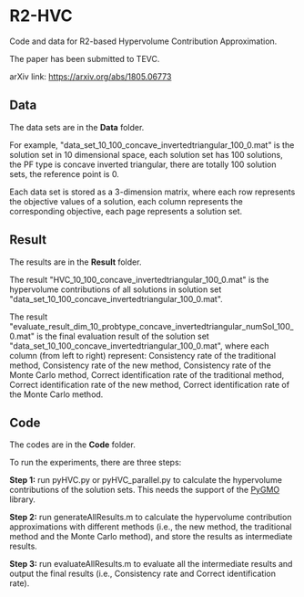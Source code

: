 # R2-HVC
Code and data for R2-based Hypervolume Contribution Approximation. 

The paper has been submitted to TEVC. 

arXiv link: https://arxiv.org/abs/1805.06773 


## Data
The data sets are in the **Data** folder.

For example, "data_set_10_100_concave_invertedtriangular_100_0.mat" is the solution set in 10 dimensional space, each solution set has 100 solutions, the PF type is concave inverted triangular, there are totally 100 solution sets, the reference point is 0.

Each data set is stored as a 3-dimension matrix, where each row represents the objective values of a solution, each column represents the corresponding objective, each page represents a solution set.

## Result
The results are in the **Result** folder.

The result "HVC_10_100_concave_invertedtriangular_100_0.mat" is the hypervolume contributions of all solutions in solution set "data_set_10_100_concave_invertedtriangular_100_0.mat". 

The result "evaluate_result_dim_10_probtype_concave_invertedtriangular_numSol_100_0.mat" is the final evaluation result of the solution set "data_set_10_100_concave_invertedtriangular_100_0.mat", where each column (from left to right) represent:  Consistency rate of the traditional method, Consistency rate of the new method, Consistency rate of the Monte Carlo method, Correct identification rate of the traditional method, Correct identification rate of the new method, Correct identification rate of the Monte Carlo method.

## Code
The codes are in the **Code** folder.

To run the experiments, there are three steps:

**Step 1:** run pyHVC.py or pyHVC_parallel.py to calculate the hypervolume contributions of the solution sets. This needs the support of the [PyGMO](http://esa.github.io/pygmo/) library.

**Step 2:** run generateAllResults.m to calculate the hypervolume contribution approximations with different methods (i.e., the new method, the traditional method and the Monte Carlo method), and store the results as intermediate results.

**Step 3:** run evaluateAllResults.m to evaluate all the intermediate results and output the final results (i.e., Consistency rate and Correct identification rate).
